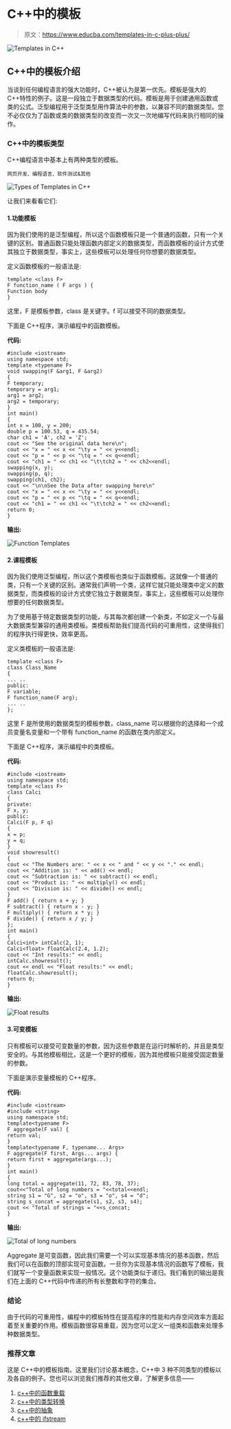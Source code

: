 # C++中的模板

> 原文：<https://www.educba.com/templates-in-c-plus-plus/>

![Templates in C++](img/57fcfba6bf02250d278c01ce51c9d13f.png)



## C++中的模板介绍

当谈到任何编程语言的强大功能时，C++被认为是第一优先。模板是强大的 C++特性的例子。这是一段独立于数据类型的代码。模板是用于创建通用函数或类的公式。泛型编程用于泛型类型用作算法中的参数，以兼容不同的数据类型。您不必仅仅为了函数或类的数据类型的改变而一次又一次地编写代码来执行相同的操作。

### C++中的模板类型

C++编程语言中基本上有两种类型的模板。

<small>网页开发、编程语言、软件测试&其他</small>

![Types of Templates in C++](img/7e2bf93f43edde57267fbbd506286df6.png)



让我们来看看它们:

#### 1.功能模板

因为我们使用的是泛型编程，所以这个函数模板只是一个普通的函数，只有一个关键的区别。普通函数只能处理函数内部定义的数据类型，而函数模板的设计方式使其独立于数据类型，事实上，这些模板可以处理任何你想要的数据类型。

定义函数模板的一般语法是:

```
template <class F>
F function_name ( F args ) {
Function body
}
```

这里，F 是模板参数，class 是关键字。f 可以接受不同的数据类型。

下面是 C++程序，演示编程中的函数模板。

**代码:**

```
#include <iostream>
using namespace std;
template <typename F>
void swapping(F &arg1, F &arg2)
{
F temporary;
temporary = arg1;
arg1 = arg2;
arg2 = temporary;
}
int main()
{
int x = 100, y = 200;
double p = 100.53, q = 435.54;
char ch1 = 'A', ch2 = 'Z';
cout << "See the original data here\n";
cout << "x = " << x << "\ty = " << y<<endl;
cout << "p = " << p << "\tq = " << q<<endl;
cout << "ch1 = " << ch1 << "\t\tch2 = " << ch2<<endl;
swapping(x, y);
swapping(p, q);
swapping(ch1, ch2);
cout << "\n\nSee the Data after swapping here\n"
cout << "x = " << x << "\ty = " << y<<endl;
cout << "p = " << p << "\tq = " << q<<endl;
cout << "ch1 = " << ch1 << "\t\tch2 = " << ch2<<endl;
return 0;
}
```

**输出:**

![Function Templates](img/122c3cd81c613af18364eb0b108c0ae5.png)



#### 2.课程模板

因为我们使用泛型编程，所以这个类模板也类似于函数模板。这就像一个普通的类，只有一个关键的区别。通常我们声明一个类，这样它就只能处理类中定义的数据类型，而类模板的设计方式使它独立于数据类型，事实上，这些模板可以处理你想要的任何数据类型。

为了使用基于特定数据类型的功能，与其每次都创建一个新类，不如定义一个与最大数据类型兼容的通用类模板。类模板帮助我们提高代码的可重用性，这使得我们的程序执行得更快，效率更高。

定义类模板的一般语法是:

```
template <class F>
class Class_Name
{
... ..
public:
F variable;
F function_name(F arg);
... ..
};
```

这里 F 是所使用的数据类型的模板参数，class_name 可以根据你的选择和一个成员变量名变量和一个带有 function_name 的函数在类内部定义。

下面是 C++程序，演示编程中的类模板。

**代码:**

```
#include <iostream>
using namespace std;
template <class F>
class Calci
{
private:
F x, y;
public:
Calci(F p, F q)
{
x = p;
y = q;
}
void showresult()
{
cout << "The Numbers are: " << x << " and " << y << "." << endl;
cout << "Addition is: " << add() << endl;
cout << "Subtraction is: " << subtract() << endl;
cout << "Product is: " << multiply() << endl;
cout << "Division is: " << divide() << endl;
}
F add() { return x + y; }
F subtract() { return x - y; }
F multiply() { return x * y; }
F divide() { return x / y; }
};
int main()
{
Calci<int> intCalc(2, 1);
Calci<float> floatCalc(2.4, 1.2);
cout << "Int results:" << endl;
intCalc.showresult();
cout << endl << "Float results:" << endl;
floatCalc.showresult();
return 0;
}
```

**输出:**

![Float results](img/55ee2d07fb8886829e0f9a233fea5c66.png)



#### 3.可变模板

只有模板可以接受可变数量的参数，因为这些参数是在运行时解析的，并且是类型安全的。与其他模板相比，这是一个更好的模板，因为其他模板只能接受固定数量的参数。

下面是演示变量模板的 C++程序。

**代码:**

```
#include <iostream>
#include <string>
using namespace std;
template<typename F>
F aggregate(F val) {
return val;
}
template<typename F, typename... Args>
F aggregate(F first, Args... args) {
return first + aggregate(args...);
}
int main()
{
long total = aggregate(11, 72, 83, 78, 37);
cout<<"Total of long numbers = "<<total<<endl;
string s1 = "G", s2 = "o", s3 = "o", s4 = "d";
string s_concat = aggregate(s1, s2, s3, s4);
cout << "Total of strings = "<<s_concat;
}
```

**输出:**

![Total of long numbers](img/8050c9e72d212e55b6aae2c90a9c5ba4.png)



Aggregate 是可变函数，因此我们需要一个可以实现基本情况的基本函数，然后我们可以在函数的顶部实现可变函数。一旦你为实现基本情况的函数写了模板，我们就写一个变量函数来实现一般情况。这个功能类似于递归。我们看到的输出是我们在上面的 C++代码中传递的所有长整数和字符的集合。

### 结论

由于代码的可重用性，编程中的模板特性在提高程序的性能和内存空间效率方面起着至关重要的作用。模板函数很容易重载，因为您可以定义一组类和函数来处理多种数据类型。

### 推荐文章

这是 C++中的模板指南。这里我们讨论基本概念，C++中 3 种不同类型的模板以及各自的例子。您也可以浏览我们推荐的其他文章，了解更多信息——

1.  [c++中的函数重载](https://www.educba.com/function-overloading-in-c-plus-plus/)
2.  [c++中的类型转换](https://www.educba.com/type-casting-in-c-plus-plus/)
3.  [c++中的抽象](https://www.educba.com/abstraction-in-c-plus-plus/)
4.  [c++中的 ifstream](https://www.educba.com/ifstream-in-c-plus-plus/)





